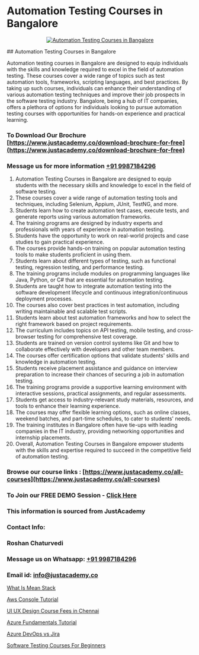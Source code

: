 # Automation Testing Courses in Bangalore

<p align="center">
  <a href="https://justacademy.co/program-detail/software-testing">
    <img src="https://justacademy.co/storage2/program_images/1704700438.webp" alt="Automation Testing Courses in Bangalore">
  </a>
</p>
## Automation Testing Courses in Bangalore

Automation testing courses in Bangalore are designed to equip individuals with the skills and knowledge required to excel in the field of automation testing. These courses cover a wide range of topics such as test automation tools, frameworks, scripting languages, and best practices. By taking up such courses, individuals can enhance their understanding of various automation testing techniques and improve their job prospects in the software testing industry. Bangalore, being a hub of IT companies, offers a plethora of options for individuals looking to pursue automation testing courses with opportunities for hands-on experience and practical learning.
### To Download Our Brochure [https://www.justacademy.co/download-brochure-for-free](https://www.justacademy.co/download-brochure-for-free)
### Message us for more information [+91 9987184296](https://api.whatsapp.com/send?phone=919987184296)
1) Automation Testing Courses in Bangalore are designed to equip students with the necessary skills and knowledge to excel in the field of software testing.
2) These courses cover a wide range of automation testing tools and techniques, including Selenium, Appium, JUnit, TestNG, and more.
3) Students learn how to create automation test cases, execute tests, and generate reports using various automation frameworks.
4) The training programs are designed by industry experts and professionals with years of experience in automation testing.
5) Students have the opportunity to work on real-world projects and case studies to gain practical experience.
6) The courses provide hands-on training on popular automation testing tools to make students proficient in using them.
7) Students learn about different types of testing, such as functional testing, regression testing, and performance testing.
8) The training programs include modules on programming languages like Java, Python, or C# that are essential for automation testing.
9) Students are taught how to integrate automation testing into the software development lifecycle and continuous integration/continuous deployment processes.
10) The courses also cover best practices in test automation, including writing maintainable and scalable test scripts.
11) Students learn about test automation frameworks and how to select the right framework based on project requirements.
12) The curriculum includes topics on API testing, mobile testing, and cross-browser testing for comprehensive test coverage.
13) Students are trained on version control systems like Git and how to collaborate effectively with developers and other team members.
14) The courses offer certification options that validate students' skills and knowledge in automation testing.
15) Students receive placement assistance and guidance on interview preparation to increase their chances of securing a job in automation testing.
16) The training programs provide a supportive learning environment with interactive sessions, practical assignments, and regular assessments.
17) Students get access to industry-relevant study materials, resources, and tools to enhance their learning experience.
18) The courses may offer flexible learning options, such as online classes, weekend batches, and part-time schedules, to cater to students' needs.
19) The training institutes in Bangalore often have tie-ups with leading companies in the IT industry, providing networking opportunities and internship placements.
20) Overall, Automation Testing Courses in Bangalore empower students with the skills and expertise required to succeed in the competitive field of automation testing.

### Browse our course links : [https://www.justacademy.co/all-courses](https://www.justacademy.co/all-courses) 
### To Join our FREE DEMO Session - [Click Here](https://www.justacademy.co/register-for-course-demo)


### This information is sourced from JustAcademy
### Contact Info:
### Roshan Chaturvedi
### Message us on Whatsapp: [+91 9987184296](https://api.whatsapp.com/send?phone=919987184296)
### Email id: [info@justacademy.co](mailto:info@justacademy.co)
                
[What Is Mean Stack](https://www.linkedin.com/pulse/what-mean-stack-software-training-sunnyvale-qx1nc?trackingId=qUAl3zNKjGNQcsm70Zn7rg%3D%3D&lipi=urn%3Ali%3Apage%3Ad_flagship3_company_admin%3Bps8c9B%2FKRMCWHgOgNCOx7w%3D%3D)

[Aws Console Tutorial](https://www.linkedin.com/pulse/aws-console-tutorial-justacademy-jaipur-jivye?trackingId=gL5BTiDwRfr1kYB2TAvCMQ%3D%3D&lipi=urn%3Ali%3Apage%3Ad_flagship3_company_admin%3Bm6yRfzdhTJS77sF6jePtsg%3D%3D)

[UI UX Design Course Fees in Chennai](https://medium.com/@justacademytraining/ui-ux-design-course-fees-in-chennai-1cdcb5eb059f)

[Azure Fundamentals Tutorial](https://medium.com/@ranepooja/azure-fundamentals-tutorial-a3cceb4aca0a)

[Azure DevOps vs Jira](https://justacademyin.github.io/justacademy/azure-devops-vs-jira)

[Software Testing Courses For Beginners](https://justacademyin.github.io/justacademy/software-testing-courses-for-beginners)

